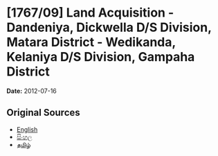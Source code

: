 # [1767/09] Land Acquisition - Dandeniya, Dickwella D/S Division, Matara District - Wedikanda, Kelaniya D/S Division, Gampaha District

**Date:** 2012-07-16

## Original Sources

- [English](https://documents.gov.lk/view/extra-gazettes/2012/7/1767-09_E.pdf)
- [සිංහල](https://documents.gov.lk/view/extra-gazettes/2012/7/1767-09_S.pdf)
- [தமிழ்](https://documents.gov.lk/view/extra-gazettes/2012/7/1767-09_T.pdf)
